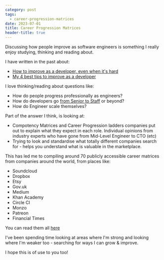 ```yaml
---
category: post
tags:
  - career-progression-matrices
date: 2023-07-01
title: Career Progression Matrices
header-title: true
---
```


Discussing how people improve as software engineers is something I really enjoy studying, thinking and reading about.

I have written in the past about:

- [How to improve as a developer, even when it's hard](https://www.freecodecamp.org/news/how-to-get-better-at-programming-even-when-its-hard/)
- [My 4 best tips to improve as a developer](https://www.freecodecamp.org/news/how-to-become-a-better-developer/)

I love thinking/reading about questions like:

- How do people progress professionally as engineers?
- How do developers go [from Senior to Staff](https://staffeng.com/) or beyond?
- How do Engineer scale themselves?

Part of the answer I think, is looking at:

- Compotency Matrices and Career Progression ladders companies put out to explain what they expect in each role.
Individual opinions from industry experts who have gone from Mid-Level Engineer to CTO (etc)
- Trying to look and standardise what totally different companies search for - helps you understand what is valuable in the marketplace.

This has led me to compiling around 70 publicly accessible career matrices from companies around the world, from places like:

- Soundcloud
- Dropbox
- Etsy
- Gov.uk
- Medium
- Khan Academy
- Circle CI
- Monzo
- Patreon
- Financial Times

You can read them all [here](https://github.com/kealanparr/Career-progression-matrices)

I've been spending time looking at areas where I'm strong and looking where I'm weaker too - searching for ways I can grow & improve.

I hope this is of use to you too!